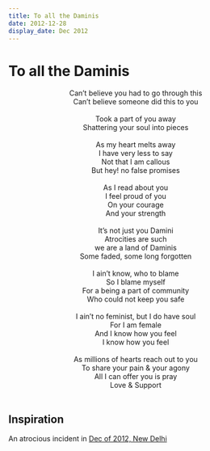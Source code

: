 ```yaml
---
title: To all the Daminis
date: 2012-12-28
display_date: Dec 2012
---
```


# To all the Daminis

<center>Can’t believe you had to go through this</center>
<center>Can’t believe someone did this to you</center>
<center><br></center>
<center>Took a part of you away</center>
<center>Shattering your soul into pieces </center>
<center><br></center>
<center>As my heart melts away</center>
<center>I have very less to say</center>
<center>Not that I am callous</center>
<center>But hey! no false promises</center>
<center><br></center>
<center>As I read about you</center>
<center>I feel proud of you</center>
<center>On your courage </center>
<center>And your strength </center>
<center><br></center>
<center>It’s not just you Damini</center>
<center>Atrocities are such</center>
<center>we are a land of Daminis</center>
<center>Some faded, some long forgotten</center>
<center><br></center>
<center>I ain’t know, who to blame</center>
<center>So I blame myself</center>
<center>For a being a part of community</center>
<center>Who could not keep you safe</center>
<center><br></center>
<center>I ain’t no feminist, but I do have soul</center>
<center>For I am female</center>
<center>And I know how you feel</center>
<center>I know how you feel</center>
<center><br></center>
<center>As millions of hearts reach out to you</center>
<center>To share your pain & your agony</center>
<center>All I can offer you is pray</center>
<center>Love & Support</center>
<center><br></center>


## Inspiration
An atrocious incident in [Dec of 2012, New Delhi][delhi_damini_case]


[delhi_damini_case]: https://en.wikipedia.org/wiki/2012_Delhi_gang_rape

